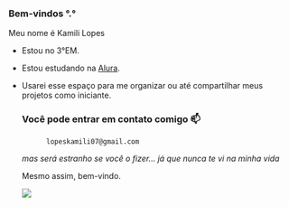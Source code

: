 ### Bem-vindos °.°

Meu nome é Kamili Lopes

- Estou no 3°EM.
- Estou estudando na [Alura](https://www.alura.com.br/).
- Usarei esse espaço para me organizar ou até compartilhar meus projetos como iniciante.

     ### Você pode entrar em contato comigo 📫
            lopeskamili07@gmail.com
 
     *mas será estranho se você o fizer... já que nunca te vi na minha vida*
  
  Mesmo assim, bem-vindo.
  
    ![](https://media1.tenor.com/m/pRrQqXnaIRgAAAAC/patrick-star.gif)
 
